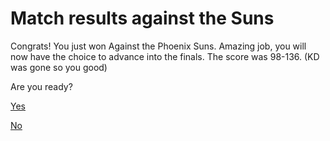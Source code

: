 # Match results against the Suns

Congrats! You just won Against the Phoenix Suns. Amazing job, you will now have the choice to advance into the finals.
The score was 98-136. (KD was gone so you good)

Are you ready?

[Yes]()

[No]()

